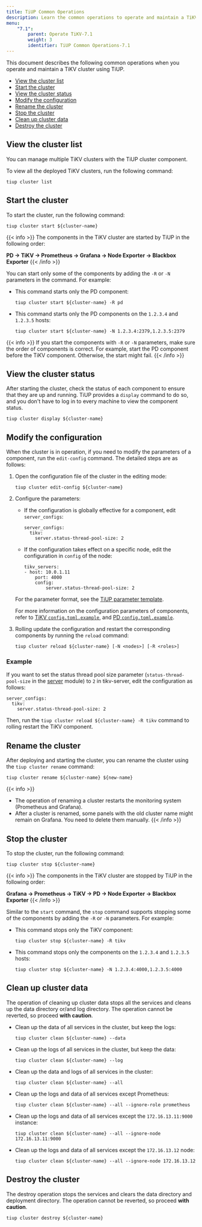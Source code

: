 ```yaml
---
title: TiUP Common Operations
description: Learn the common operations to operate and maintain a TiKV cluster using TiUP
menu:
    "7.1":
        parent: Operate TiKV-7.1
        weight: 3
        identifier: TiUP Common Operations-7.1
---
```


This document describes the following common operations when you operate and maintain a TiKV cluster using TiUP.

- [View the cluster list](./#view-the-cluster-list)
- [Start the cluster](./#start-the-cluster)
- [View the cluster status](./#view-the-cluster-status)
- [Modify the configuration](./#modify-the-configuration)
- [Rename the cluster](./#rename-the-cluster)
- [Stop the cluster](./#stop-the-cluster)
- [Clean up cluster data](./#clean-up-cluster-data)
- [Destroy the cluster](./#destroy-the-cluster)

## View the cluster list

You can manage multiple TiKV clusters with the TiUP cluster component.

To view all the deployed TiKV clusters, run the following command:

```shell
tiup cluster list
```

## Start the cluster

To start the cluster, run the following command:

```shell
tiup cluster start ${cluster-name}
```

{{< info >}}
The components in the TiKV cluster are started by TiUP in the following order:

**PD -> TiKV -> Prometheus -> Grafana -> Node Exporter -> Blackbox Exporter**
{{< /info >}}

You can start only some of the components by adding the `-R` or `-N` parameters in the command. For example:

- This command starts only the PD component:

    ```shell
    tiup cluster start ${cluster-name} -R pd
    ```

- This command starts only the PD components on the `1.2.3.4` and `1.2.3.5` hosts:

    ```shell
    tiup cluster start ${cluster-name} -N 1.2.3.4:2379,1.2.3.5:2379
    ```

{{< info >}}
If you start the components with `-R` or `-N` parameters, make sure the order of components is correct. For example, start the PD component before the TiKV component. Otherwise, the start might fail.
{{< /info >}}

## View the cluster status

After starting the cluster, check the status of each component to ensure that they are up and running. TiUP provides a `display` command to do so, and you don't have to log in to every machine to view the component status.

```shell
tiup cluster display ${cluster-name}
```

## Modify the configuration

When the cluster is in operation, if you need to modify the parameters of a component, run the `edit-config` command. The detailed steps are as follows:

1. Open the configuration file of the cluster in the editing mode:

    ```shell
    tiup cluster edit-config ${cluster-name}
    ```

2. Configure the parameters:

    - If the configuration is globally effective for a component, edit `server_configs`:

        ```
        server_configs:
          tikv:
            server.status-thread-pool-size: 2
        ```

    - If the configuration takes effect on a specific node, edit the configuration in `config` of the node:

        ```
        tikv_servers:
        - host: 10.0.1.11
            port: 4000
            config:
                server.status-thread-pool-size: 2
        ```

    For the parameter format, see the [TiUP parameter template](https://github.com/pingcap/tiup/blob/master/embed/templates/examples/topology.example.yaml).

    For more information on the configuration parameters of components, refer to [TiKV `config.toml.example`](https://github.com/tikv/tikv/blob/master/etc/config-template.toml), and [PD `config.toml.example`](https://github.com/tikv/pd/blob/master/conf/config.toml).

3. Rolling update the configuration and restart the corresponding components by running the `reload` command:

    ```shell
    tiup cluster reload ${cluster-name} [-N <nodes>] [-R <roles>]
    ```

### Example

If you want to set the status thread pool size parameter (`status-thread-pool-size` in the [server](https://github.com/tikv/tikv/blob/master/etc/config-template.toml) module) to `2` in tikv-server, edit the configuration as follows:

```
server_configs:
  tikv:
    server.status-thread-pool-size: 2
```

Then, run the `tiup cluster reload ${cluster-name} -R tikv` command to rolling restart the TiKV component.

## Rename the cluster

After deploying and starting the cluster, you can rename the cluster using the `tiup cluster rename` command:

```shell
tiup cluster rename ${cluster-name} ${new-name}
```

{{< info >}}
+ The operation of renaming a cluster restarts the monitoring system (Prometheus and Grafana).
+ After a cluster is renamed, some panels with the old cluster name might remain on Grafana. You need to delete them manually.
{{< /info >}}

## Stop the cluster

To stop the cluster, run the following command:

```shell
tiup cluster stop ${cluster-name}
```

{{< info >}}
The components in the TiKV cluster are stopped by TiUP in the following order:

**Grafana -> Prometheus -> TiKV -> PD -> Node Exporter -> Blackbox Exporter**
{{< /info >}}

Similar to the `start` command, the `stop` command supports stopping some of the components by adding the `-R` or `-N` parameters. For example:

- This command stops only the TiKV component:

    ```shell
    tiup cluster stop ${cluster-name} -R tikv
    ```

- This command stops only the components on the `1.2.3.4` and `1.2.3.5` hosts:

    ```shell
    tiup cluster stop ${cluster-name} -N 1.2.3.4:4000,1.2.3.5:4000
    ```

## Clean up cluster data

The operation of cleaning up cluster data stops all the services and cleans up the data directory or/and log directory. The operation cannot be reverted, so proceed **with caution**.

- Clean up the data of all services in the cluster, but keep the logs:

    ```shell
    tiup cluster clean ${cluster-name} --data
    ```

- Clean up the logs of all services in the cluster, but keep the data:

    ```shell
    tiup cluster clean ${cluster-name} --log
    ```

- Clean up the data and logs of all services in the cluster:

    ```shell
    tiup cluster clean ${cluster-name} --all
    ```

- Clean up the logs and data of all services except Prometheus:

    ```shell
    tiup cluster clean ${cluster-name} --all --ignore-role prometheus
    ```

- Clean up the logs and data of all services except the `172.16.13.11:9000` instance:

    ```shell
    tiup cluster clean ${cluster-name} --all --ignore-node 172.16.13.11:9000
    ```

- Clean up the logs and data of all services except the `172.16.13.12` node:

    ```shell
    tiup cluster clean ${cluster-name} --all --ignore-node 172.16.13.12
    ```

## Destroy the cluster

The destroy operation stops the services and clears the data directory and deployment directory. The operation cannot be reverted, so proceed **with caution**.

```shell
tiup cluster destroy ${cluster-name}
```
